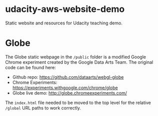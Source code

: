 # udacity-aws-website-demo

Static website and resources for Udacity teaching demo.

# Globe

The Globe static webpage in the `/public` folder is a modified Google Chrome experiment created by the Google Data Arts Team. The original code can be found here: 

- Github repo: https://github.com/dataarts/webgl-globe
- Chrome Experiments: https://experiments.withgoogle.com/chrome/globe
- Globe live demo: http://globe.chromeexperiments.com/

The `index.html` file needed to be moved to the top level for the relative `/global` URL paths to work correctly.
